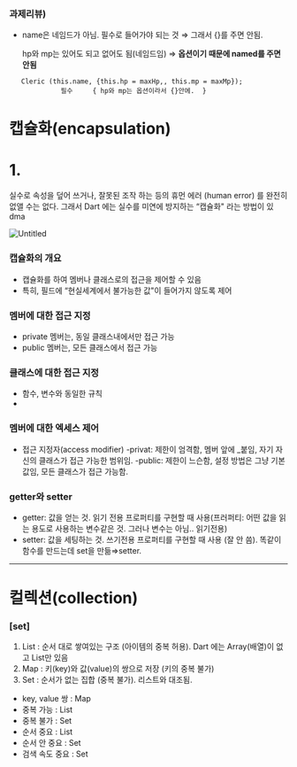 ### 과제리뷰)

- name은 네임드가 아님. 필수로 들어가야 되는 것 ⇒ 그래서 {}를 주면 안됨.
  
  hp와 mp는 있어도 되고 없어도 됨(네임드임) ⇒ **옵션이기 때문에 named를 주면 안됨**

```
   Cleric (this.name, {this.hp = maxHp,, this.mp = maxMp});
             필수     { hp와 mp는 옵션이라서 {}안에.  }
```


# 캡슐화(encapsulation)

# 1.

실수로 속성을 덮어 쓰거나, 잘못된 조작 하는 등의 휴먼 에러 (human error) 를 완전히 없앨 수는 없다. 그래서 Dart 에는 실수를 미연에 방지하는 “캡슐화" 라는 방법이 있dma

![Untitled](https://prod-files-secure.s3.us-west-2.amazonaws.com/11384fea-4fca-4f31-b6f2-8d8a89612cb0/d6380128-0a43-4317-ad9d-c36f5f8c990b/Untitled.png)

### 캡슐화의 개요

- 캡슐화를 하여 멤버나 클래스로의 접근을 제어할 수 있음
- 특히, 필드에 “현실세계에서 불가능한 값"이 들어가지 않도록 제어

### 멤버에 대한 접근 지정

- private 멤버는, 동일 클래스내에서만 접근 가능
- public 멤버는, 모든 클래스에서 접근 가능

### 클래스에 대한 접근 지정

- 함수, 변수와 동일한 규칙
- 
### 멤버에 대한 엑세스 제어

* 접근 지정자(access modifier)
  -privat: 제한이 엄격함, 멤버 앞에 _붙임, 자기 자신의 클래스가 접근 가능한 범위임.
  -public: 제한이 느슨함, 설정 방법은 그냥 기본값임, 모든 클래스가 접근 가능함.

### getter와 setter

- getter: 값을 얻는 것. 읽기 전용 프로퍼티를 구현할 때 사용(프러퍼티: 어떤 값을 읽는 용도로 사용하는 변수같은 것. 그러나 변수는 아님.. 읽기전용)
- setter: 값을 세팅하는 것. 쓰기전용 프로퍼티를 구현할 때 사용 (잘 안 씀). 똑같이 함수를 만드는데 set을 만듦⇒setter.



---
# 컬렉션(collection)
### [set]
1. List : 순서 대로 쌓여있는 구조 (아이템의 중복 허용). Dart 에는 Array(배열)이 없고 List만 있음
2. Map : 키(key)와 값(value)의 쌍으로 저장 (키의 중복 불가)
3. Set : 순서가 없는 집합 (중복 불가). 리스트와 대조됨.

- key, value 쌍 : Map
- 중복 가능 : List
- 중복 불가 : Set
- 순서 중요 : List
- 순서 안 중요 : Set
- 검색 속도 중요 : Set
